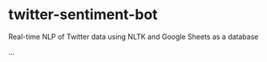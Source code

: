 # twitter-sentiment-bot
Real-time NLP of Twitter data using NLTK and Google Sheets as a database

...
